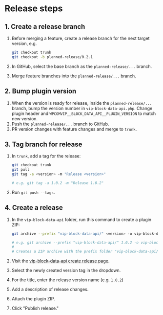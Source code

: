 # Release steps

## 1. Create a release branch

1. Before merging a feature, create a release branch for the next target version, e.g.

    ```bash
    git checkout trunk
    git checkout -b planned-release/0.2.1
    ```

2. In GitHub, select the base branch as the `planned-release/...` branch.
3. Merge feature branches into the `planned-release/...` branch.

## 2. Bump plugin version

1. When the version is ready for release, inside the `planned-release/...` branch, bump the version number in `vip-block-data-api.php`. Change plugin header and `WPCOMVIP__BLOCK_DATA_API__PLUGIN_VERSION` to match new version.
2. Push the `planned-release/...` branch to GitHub.
3. PR version changes with feature changes and merge to `trunk`.

## 3. Tag branch for release

1. In `trunk`, add a tag for the release:

    ```bash
    git checkout trunk
    git pull
    git tag -a <version> -m "Release <version>"

    # e.g. git tag -a 1.0.2 -m "Release 1.0.2"
    ```

2. Run `git push --tags`.

## 4. Create a release

1. In the `vip-block-data-api` folder, run this command to create a plugin ZIP:

    ```bash
    git archive --prefix "vip-block-data-api/" <version> -o vip-block-data-api-<version>.zip

    # e.g. git archive --prefix "vip-block-data-api/" 1.0.2 -o vip-block-data-api-1.0.2.zip
    #
    # Creates a ZIP archive with the prefix folder "vip-block-data-api/" containing files from tag 1.0.2
    ```

2. Visit the [vip-block-data-api create release page](https://github.com/Automattic/vip-block-data-api/releases/new).
3. Select the newly created version tag in the dropdown.
4. For the title, enter the release version name (e.g. `1.0.2`)
5. Add a description of release changes.
6. Attach the plugin ZIP.
7. Click "Publish release."
